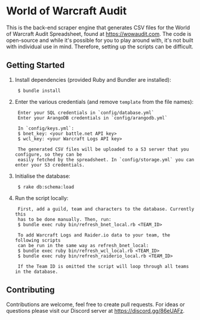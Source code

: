 # World of Warcraft Audit
This is the back-end scraper engine that generates CSV files for the World of Warcraft Audit Spreadsheet,
found at https://wowaudit.com. The code is open-source and while it's possible for you to play around with,
it's not built with individual use in mind. Therefore, setting up the scripts can be difficult.

## Getting Started

1. Install dependencies (provided Ruby and Bundler are installed):

        $ bundle install

2. Enter the various credentials (and remove `template` from the file names):

        Enter your SQL credentials in `config/database.yml`
        Enter your ArangoDB credentials in `config/arangodb.yml`

        In `config/keys.yml`:
        $ bnet_key: <your battle.net API key>
        $ wcl_key: <your Warcraft Logs API key>

        The generated CSV files will be uploaded to a S3 server that you configure, so they can be
        easily fetched by the spreadsheet. In `config/storage.yml` you can enter your S3 credentials.

3. Initialise the database:

        $ rake db:schema:load

4. Run the script locally:

        First, add a guild, team and characters to the database. Currently this
        has to be done manually. Then, run:
        $ bundle exec ruby bin/refresh_bnet_local.rb <TEAM_ID>
        
        To add Warcraft Logs and Raider.io data to your team, the following scripts
        can be run in the same way as refresh_bnet_local:
        $ bundle exec ruby bin/refresh_wcl_local.rb <TEAM_ID>
        $ bundle exec ruby bin/refresh_raiderio_local.rb <TEAM_ID>
        
        If the Team ID is omitted the script will loop through all teams in the database.

## Contributing

Contributions are welcome, feel free to create pull requests. For ideas or questions please
visit our Discord server at https://discord.gg/86eUAFz.
